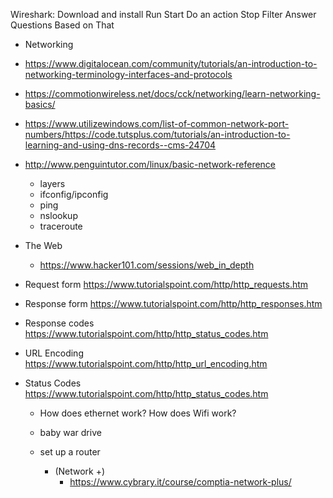 Wireshark:
Download and install
Run
Start
Do an action
Stop
Filter
Answer Questions Based on That

* Networking
* https://www.digitalocean.com/community/tutorials/an-introduction-to-networking-terminology-interfaces-and-protocols
* https://commotionwireless.net/docs/cck/networking/learn-networking-basics/
* https://www.utilizewindows.com/list-of-common-network-port-numbers/https://code.tutsplus.com/tutorials/an-introduction-to-learning-and-using-dns-records--cms-24704
* http://www.penguintutor.com/linux/basic-network-reference


   * layers 
   * ifconfig/ipconfig
   * ping
   * nslookup
   * traceroute
 * The Web  
   * https://www.hacker101.com/sessions/web_in_depth 

* Request form https://www.tutorialspoint.com/http/http_requests.htm
* Response form https://www.tutorialspoint.com/http/http_responses.htm
* Response codes https://www.tutorialspoint.com/http/http_status_codes.htm
* URL Encoding https://www.tutorialspoint.com/http/http_url_encoding.htm
* Status Codes https://www.tutorialspoint.com/http/http_status_codes.htm
   
   * How does ethernet work?
   How does Wifi work?
   * baby war drive
   * set up a router


      * (Network +)
        * https://www.cybrary.it/course/comptia-network-plus/



